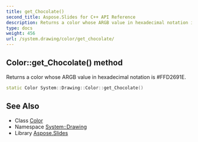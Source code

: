 ```yaml
---
title: get_Chocolate()
second_title: Aspose.Slides for C++ API Reference
description: Returns a color whose ARGB value in hexadecimal notation is #FFD2691E.
type: docs
weight: 456
url: /system.drawing/color/get_chocolate/
---
```

## Color::get_Chocolate() method


Returns a color whose ARGB value in hexadecimal notation is #FFD2691E.

```cpp
static Color System::Drawing::Color::get_Chocolate()
```

## See Also

* Class [Color](../)
* Namespace [System::Drawing](../../)
* Library [Aspose.Slides](../../../)